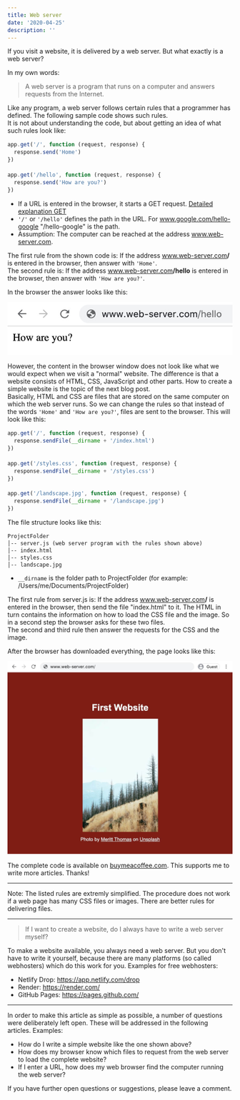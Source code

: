 ```yaml
---
title: Web server
date: '2020-04-25'
description: ''
---
```


If you visit a website, it is delivered by a web server. But what exactly is a web server?

In my own words:

> A web server is a program that runs on a computer and answers requests from the Internet.

Like any program, a web server follows certain rules that a programmer has defined. The following sample code shows such rules.<br />
It is not about understanding the code, but about getting an idea of what such rules look like:

```js
app.get('/', function (request, response) {
  response.send('Home')
})

app.get('/hello', function (request, response) {
  response.send('How are you?')
})
```

- If a URL is entered in the browser, it starts a GET request. [Detailed explanation GET](https://developer.mozilla.org/en-US/docs/Web/HTTP/Methods/GET)
- `'/'` or `'/hello'` defines the path in the URL. For www.google.com/hello-google "/hello-google" is the path.
- Assumption: The computer can be reached at the address www.web-server.com.

The first rule from the shown code is: If the address www.web-server.com<b>/</b> is entered in the browser, then answer with `'Home'`.<br />
The second rule is: If the address www.web-server.com<b>/hello</b> is entered in the browser, then answer with `'How are you?'`.<br/>

In the browser the answer looks like this:

![Browser window, which shows the words 'How are you?'](./web-server-hello.jpg)

However, the content in the browser window does not look like what we would expect when we visit a "normal" website. The difference is that a website consists of HTML, CSS, JavaScript and other parts. How to create a simple website is the topic of the next blog post.<br />
Basically, HTML and CSS are files that are stored on the same computer on which the web server runs. So we can change the rules so that instead of the words `'Home'` and `'How are you?'`, files are sent to the browser. This will look like this:

```js
app.get('/', function (request, response) {
  response.sendFile(__dirname + '/index.html')
})

app.get('/styles.css', function (request, response) {
  response.sendFile(__dirname + '/styles.css')
})

app.get('/landscape.jpg', function (request, response) {
  response.sendFile(__dirname + '/landscape.jpg')
})
```

The file structure looks like this:

```
ProjectFolder
│-- server.js (web server program with the rules shown above)
│-- index.html
│-- styles.css
│-- landscape.jpg
```

- `__dirname` is the folder path to ProjectFolder (for example: /Users/me/Documents/ProjectFolder)

The first rule from server.js is: If the address www.web-server.com<b>/</b> is entered in the browser, then send the file "index.html" to it. The HTML in turn contains the information on how to load the CSS file and the image. So in a second step the browser asks for these two files.<br />
The second and third rule then answer the requests for the CSS and the image.

After the browser has downloaded everything, the page looks like this:

![browser window, which displays a web page with a title and an image](./web-server-website.jpg)

The complete code is available on <a href="https://www.buymeacoffee.com/l/webserver" target="_blank" rel="noopener noreferrer">buymeacoffee.com</a>. This supports me to write more articles. Thanks!

---

Note: The listed rules are extremly simplified. The procedure does not work if a web page has many CSS files or images. There are better rules for delivering files.

---

> If I want to create a website, do I always have to write a web server myself?

To make a website available, you always need a web server. But you don't have to write it yourself, because there are many platforms (so called webhosters) which do this work for you. Examples for free webhosters:

- Netlify Drop: https://app.netlify.com/drop
- Render: https://render.com/
- GitHub Pages: https://pages.github.com/

---

In order to make this article as simple as possible, a number of questions were deliberately left open. These will be addressed in the following articles. Examples:

- How do I write a simple website like the one shown above?
- How does my browser know which files to request from the web server to load the complete website?
- If I enter a URL, how does my web browser find the computer running the web server?

If you have further open questions or suggestions, please leave a comment.
